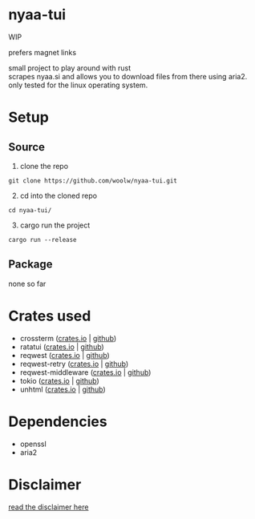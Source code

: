 # nyaa-tui

WIP

prefers magnet links

small project to play around with rust  
scrapes nyaa.si and allows you to download files from there using aria2.  
only tested for the linux operating system.

# Setup

## Source
1. clone the repo
```
git clone https://github.com/woolw/nyaa-tui.git
```
2. cd into the cloned repo
```
cd nyaa-tui/
```
3. cargo run the project
```
cargo run --release
```

## Package

none so far

# Crates used

- crossterm ([crates.io](https://crates.io/crates/crossterm) | [github](https://github.com/crossterm-rs/crossterm))
- ratatui ([crates.io](https://crates.io/crates/ratatui) | [github](https://github.com/ratatui-org/ratatui))
- reqwest ([crates.io](https://crates.io/crates/reqwest) | [github](https://github.com/seanmonstar/reqwest))
- reqwest-retry ([crates.io](https://crates.io/crates/reqwest-retry) | [github](https://github.com/TrueLayer/reqwest-middleware))
- reqwest-middleware ([crates.io](https://crates.io/crates/reqwest-middleware) | [github](https://github.com/TrueLayer/reqwest-middleware))
- tokio ([crates.io](https://crates.io/crates/tokio) | [github](https://github.com/tokio-rs/tokio))
- unhtml ([crates.io](https://crates.io/crates/unhtml) | [github](https://github.com/Hexilee/unhtml.rs))

# Dependencies

- openssl
- aria2

# Disclaimer 

[read the disclaimer here](https://github.com/woolw/nyaa-tui/blob/master/DISCLAIMER.md)